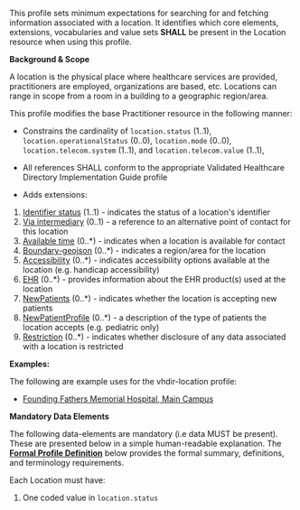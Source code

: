 This profile sets minimum expectations for searching for and fetching information associated with a location. It identifies which core elements, extensions, vocabularies and value sets **SHALL** be present in the Location resource when using this profile.

**Background & Scope**

A location is the physical place where healthcare services are provided, practitioners are employed, organizations are based, etc. Locations can range in scope from a room in a building to a geographic region/area.

This profile modifies the base Practitioner resource in the following manner:

*  Constrains the cardinality of `location.status` (1..1), `location.operationalStatus` (0..0), `location.mode` (0..0), `location.telecom.system` (1..1), and `location.telecom.value` (1..1),

*  All references SHALL conform to the appropriate Validated Healthcare Directory Implementation Guide profile

*  Adds extensions:

1.  [Identifier status](StructureDefinition-identifier-status.html) (1..1) - indicates the status of a location's identifier
1.  [Via intermediary](StructureDefinition-contactpoint-viaintermediary.html) (0..1) - a reference to an alternative point of contact for this location
1.  [Available time](StructureDefinition-contactpoint-availabletime.html) (0..*) - indicates when a location is available for contact
1.  [Boundary-geojson](http://hl7.org/fhir/StructureDefinition/location-boundary-geojson) (0..*) - indicates a region/area for the location
1.  [Accessibility](StructureDefinition-accessibility.html) (0..*) - indicates accessibility options available at the location (e.g. handicap accessibility)
1.  [EHR](StructureDefinition-ehr.html) (0..*) - provides information about the EHR product(s) used at the location
1.  [NewPatients](StructureDefinition-newpatients.html) (0..*) - indicates whether the location is accepting new patients
1.  [NewPatientProfile](StructureDefinition-newpatientprofile.html) (0..*) - a description of the type of patients the location accepts (e.g. pediatric only)
1.  [Restriction](StructureDefinition-usage-restriction.html) (0..*) - indicates whether disclosure of any data associated with a location is restricted

<!--- *  Adds new value sets/updates value set bindings:

TBD --->


**Examples:**

The following are example uses for the vhdir-location profile:

-  [Founding Fathers Memorial Hospital, Main Campus](Location-loc-ffmh.html)


**Mandatory Data Elements**

The following data-elements are mandatory (i.e data MUST be present). These are presented below in a simple human-readable explanation. The [**Formal Profile Definition**](#profile) below provides the  formal summary, definitions, and  terminology requirements.

Each Location must have:

1.  One coded value in `location.status`

<!--- **Profile specific implementation guidance:**

- TBD --->
